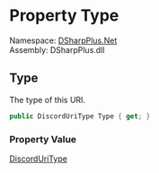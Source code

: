 # Property Type

Namespace: [DSharpPlus.Net](DSharpPlus.Net.md)  
Assembly: DSharpPlus.dll

## <a id="DSharpPlus_Net_DiscordUri_Type"></a>Type

The type of this URI.

```csharp
public DiscordUriType Type { get; }
```

### Property Value

[DiscordUriType](DSharpPlus.Net.DiscordUriType.md)

